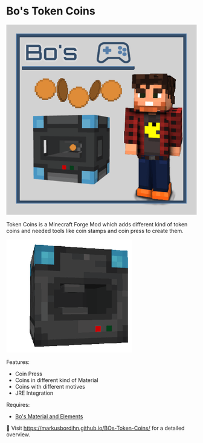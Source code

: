 # Bo's Token Coins

![Token Coins][logo]

Token Coins is a Minecraft Forge Mod which adds different kind of token coins and needed tools like coin stamps and coin press to create them.

![Coin Press][coin_press]

Features:

- Coin Press
- Coins in different kind of Material
- Coins with different motives
- JRE Integration

Requires:

- [Bo's Material and Elements][material-elements]

🚀 Visit https://markusbordihn.github.io/BOs-Token-Coins/ for a detailed overview.

[logo]: src/main/resources/logo.png
[material-elements]: https://www.curseforge.com/minecraft/mc-mods/material-elements
[coin_press]: docs/assets/coin_press.gif
